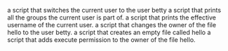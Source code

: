  a script that switches the current user to the user betty
a script that prints all the groups the current user is part of.
a script that prints the effective username of the current user.
a script that changes the owner of the file hello to the user betty.
a script that creates an empty file called hello
 a script that adds execute permission to the owner of the file hello.
